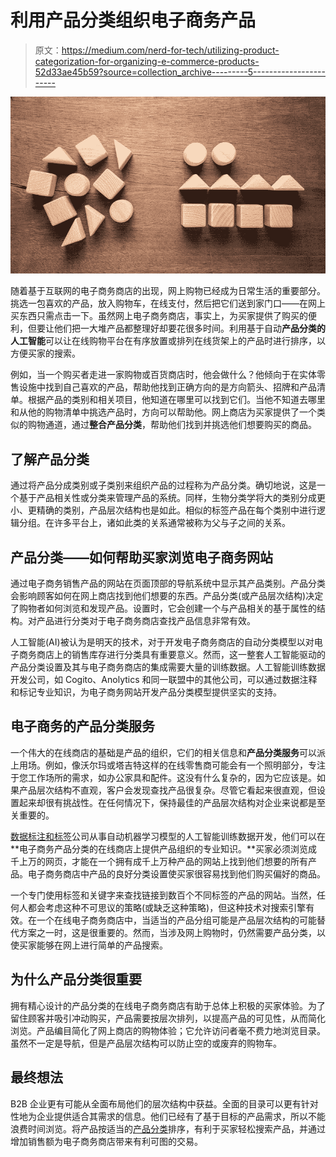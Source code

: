 # 利用产品分类组织电子商务产品

> 原文：<https://medium.com/nerd-for-tech/utilizing-product-categorization-for-organizing-e-commerce-products-52d33ae45b59?source=collection_archive---------5----------------------->

![](img/19899b2155a188d3584f536e1af07876.png)

随着基于互联网的电子商务商店的出现，网上购物已经成为日常生活的重要部分。挑选一包喜欢的产品，放入购物车，在线支付，然后把它们送到家门口——在网上买东西只需点击一下。虽然网上电子商务商店，事实上，为买家提供了购买的便利，但要让他们把一大堆产品都整理好却要花很多时间。利用基于自动**产品分类的人工智能**可以让在线购物平台在有序放置或排列在线货架上的产品时进行排序，以方便买家的搜索。

例如，当一个购买者走进一家购物或百货商店时，他会做什么？他倾向于在实体零售设施中找到自己喜欢的产品，帮助他找到正确方向的是方向箭头、招牌和产品清单。根据产品的类别和相关项目，他知道在哪里可以找到它们。当他不知道去哪里和从他的购物清单中挑选产品时，方向可以帮助他。网上商店为买家提供了一个类似的购物通道，通过**整合产品分类**，帮助他们找到并挑选他们想要购买的商品。

## 了解产品分类

通过将产品分成类别或子类别来组织产品的过程称为产品分类。确切地说，这是一个基于产品相关性或分类来管理产品的系统。同样，生物分类学将大的类别分成更小、更精确的类别，产品层次结构也是如此。相似的标签产品在每个类别中进行逻辑分组。在许多平台上，诸如此类的关系通常被称为父与子之间的关系。

## 产品分类——如何帮助买家浏览电子商务网站

通过电子商务销售产品的网站在页面顶部的导航系统中显示其产品类别。产品分类会影响顾客如何在网上商店找到他们想要的东西。产品分类(或产品层次结构)决定了购物者如何浏览和发现产品。设置时，它会创建一个与产品相关的基于属性的结构。对产品进行分类对于电子商务商店查找产品信息非常有效。

人工智能(AI)被认为是明天的技术，对于开发电子商务商店的自动分类模型以对电子商务商店上的销售库存进行分类具有重要意义。然而，这一整套人工智能驱动的产品分类设置及其与电子商务商店的集成需要大量的训练数据。人工智能训练数据开发公司，如 Cogito、Anolytics 和同一联盟中的其他公司，可以通过数据注释和标记专业知识，为电子商务网站开发产品分类模型提供坚实的支持。

## 电子商务的产品分类服务

一个伟大的在线商店的基础是产品的组织，它们的相关信息和**产品分类服务**可以派上用场。例如，像沃尔玛或塔吉特这样的在线零售商可能会有一个照明部分，专注于您工作场所的需求，如办公家具和配件。这没有什么复杂的，因为它应该是。如果产品层次结构不直观，客户会发现查找产品很复杂。尽管它看起来很直观，但设置起来却很有挑战性。在任何情况下，保持最佳的产品层次结构对企业来说都是至关重要的。

[数据标注和标签](https://www.anolytics.ai/)公司从事自动机器学习模型的人工智能训练数据开发，他们可以在**电子商务产品分类的在线商店上提供产品组织的专业知识。**买家必须浏览成千上万的网页，才能在一个拥有成千上万种产品的网站上找到他们想要的所有产品。电子商务商店中产品的良好分类设置使买家很容易找到他们购买偏好的商品。

一个专门使用标签和关键字来查找链接到数百个不同标签的产品的网站。当然，任何人都会考虑这种不可思议的策略(或缺乏这种策略)，但这种技术对搜索引擎有效。在一个在线电子商务商店中，当适当的产品分组可能是产品层次结构的可能替代方案之一时，这是很重要的。然而，当涉及网上购物时，仍然需要产品分类，以使买家能够在网上进行简单的产品搜索。

## 为什么产品分类很重要

拥有精心设计的产品分类的在线电子商务商店有助于总体上积极的买家体验。为了留住顾客并吸引冲动购买，产品需要按层次排列，以提高产品的可见性，从而简化浏览。产品编目简化了网上商店的购物体验；它允许访问者毫不费力地浏览目录。虽然不一定是导航，但是产品层次结构可以防止空的或废弃的购物车。

## 最终想法

B2B 企业更有可能从全面布局他们的层次结构中获益。全面的目录可以更有针对性地为企业提供适合其需求的信息。他们已经有了基于目标的产品需求，所以不能浪费时间浏览。将产品按适当的[产品分类](https://www.anolytics.ai/product-categorization-service/)排序，有利于买家轻松搜索产品，并通过增加销售额为电子商务商店带来有利可图的交易。